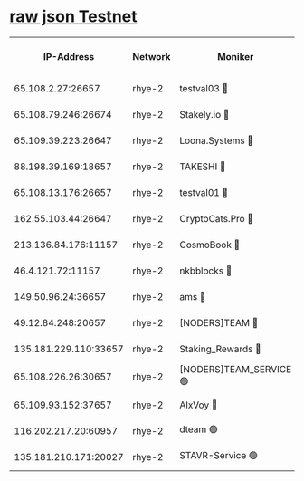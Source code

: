 
[raw json Testnet](https://rpc-check.quickt.stavr.tech/quickt/rpc-quickt-result.json)
=


<table><tr><th>IP-Address</th><th>Network</th><th>Moniker</th><th>Latest Block Height</th><th>Earliest Block Height</th><th>Catching Up</th><th>Tx Index</th><th>Voting Power</th><th>Scan Time</th></tr><tr><td>65.108.2.27:26657</td><td>rhye-2</td><td>testval03 🔴</td><td>1272759</td><td>1</td><td>False</td><td>on</td><td>11002050</td><td>2024-03-16T06:18:54.725116561UTC</td></tr><tr><td>65.108.79.246:26674</td><td>rhye-2</td><td>Stakely.io 🔴</td><td>1272759</td><td>1</td><td>False</td><td>on</td><td>10010</td><td>2024-03-16T06:18:55.036958178UTC</td></tr><tr><td>65.109.39.223:26647</td><td>rhye-2</td><td>Loona.Systems 🔴</td><td>1272760</td><td>1</td><td>False</td><td>off</td><td>86949</td><td>2024-03-16T06:18:59.966387463UTC</td></tr><tr><td>88.198.39.169:18657</td><td>rhye-2</td><td>TAKESHI 🔴</td><td>1272760</td><td>1</td><td>False</td><td>off</td><td>40542</td><td>2024-03-16T06:19:00.472490897UTC</td></tr><tr><td>65.108.13.176:26657</td><td>rhye-2</td><td>testval01 🔴</td><td>1272760</td><td>1</td><td>False</td><td>on</td><td>13082010</td><td>2024-03-16T06:19:01.075763996UTC</td></tr><tr><td>162.55.103.44:26647</td><td>rhye-2</td><td>CryptoCats.Pro 🔴</td><td>1272766</td><td>1</td><td>False</td><td>off</td><td>9999</td><td>2024-03-16T06:19:32.994390655UTC</td></tr><tr><td>213.136.84.176:11157</td><td>rhye-2</td><td>CosmoBook 🔴</td><td>1272765</td><td>65301</td><td>False</td><td>off</td><td>1520417</td><td>2024-03-16T06:19:26.652187806UTC</td></tr><tr><td>46.4.121.72:11157</td><td>rhye-2</td><td>nkbblocks 🔴</td><td>1272758</td><td>70101</td><td>False</td><td>off</td><td>81084</td><td>2024-03-16T06:18:47.870070547UTC</td></tr><tr><td>149.50.96.24:36657</td><td>rhye-2</td><td>ams 🔴</td><td>1272763</td><td>133501</td><td>False</td><td>on</td><td>10732</td><td>2024-03-16T06:19:16.213236725UTC</td></tr><tr><td>49.12.84.248:20657</td><td>rhye-2</td><td>[NODERS]TEAM 🔴</td><td>1272762</td><td>146001</td><td>False</td><td>on</td><td>59690</td><td>2024-03-16T06:19:13.817850716UTC</td></tr><tr><td>135.181.229.110:33657</td><td>rhye-2</td><td>Staking_Rewards 🔴</td><td>1272760</td><td>149101</td><td>False</td><td>on</td><td>9900</td><td>2024-03-16T06:19:00.275912556UTC</td></tr><tr><td>65.108.226.26:30657</td><td>rhye-2</td><td>[NODERS]TEAM_SERVICE 🟢</td><td>1272760</td><td>241501</td><td>False</td><td>on</td><td>0</td><td>2024-03-16T06:19:00.770504165UTC</td></tr><tr><td>65.109.93.152:37657</td><td>rhye-2</td><td>AlxVoy 🔴</td><td>1272758</td><td>315173</td><td>False</td><td>on</td><td>150351</td><td>2024-03-16T06:18:52.304921855UTC</td></tr><tr><td>116.202.217.20:60957</td><td>rhye-2</td><td>dteam 🟢</td><td>1272759</td><td>421794</td><td>False</td><td>on</td><td>0</td><td>2024-03-16T06:18:57.637362311UTC</td></tr><tr><td>135.181.210.171:20027</td><td>rhye-2</td><td>STAVR-Service 🟢</td><td>1272762</td><td>1270501</td><td>False</td><td>on</td><td>0</td><td>2024-03-16T06:19:11.549013936UTC</td></tr></table>